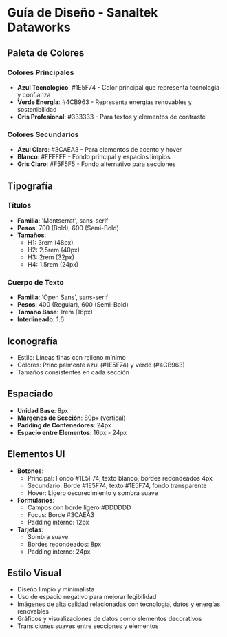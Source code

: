 # Guía de Diseño - Sanaltek Dataworks

## Paleta de Colores

### Colores Principales
- **Azul Tecnológico**: #1E5F74 - Color principal que representa tecnología y confianza
- **Verde Energía**: #4CB963 - Representa energías renovables y sostenibilidad
- **Gris Profesional**: #333333 - Para textos y elementos de contraste

### Colores Secundarios
- **Azul Claro**: #3CAEA3 - Para elementos de acento y hover
- **Blanco**: #FFFFFF - Fondo principal y espacios limpios
- **Gris Claro**: #F5F5F5 - Fondo alternativo para secciones

## Tipografía

### Títulos
- **Familia**: 'Montserrat', sans-serif
- **Pesos**: 700 (Bold), 600 (Semi-Bold)
- **Tamaños**:
  - H1: 3rem (48px)
  - H2: 2.5rem (40px)
  - H3: 2rem (32px)
  - H4: 1.5rem (24px)

### Cuerpo de Texto
- **Familia**: 'Open Sans', sans-serif
- **Pesos**: 400 (Regular), 600 (Semi-Bold)
- **Tamaño Base**: 1rem (16px)
- **Interlineado**: 1.6

## Iconografía
- Estilo: Líneas finas con relleno mínimo
- Colores: Principalmente azul (#1E5F74) y verde (#4CB963)
- Tamaños consistentes en cada sección

## Espaciado
- **Unidad Base**: 8px
- **Márgenes de Sección**: 80px (vertical)
- **Padding de Contenedores**: 24px
- **Espacio entre Elementos**: 16px - 24px

## Elementos UI
- **Botones**:
  - Principal: Fondo #1E5F74, texto blanco, bordes redondeados 4px
  - Secundario: Borde #1E5F74, texto #1E5F74, fondo transparente
  - Hover: Ligero oscurecimiento y sombra suave
- **Formularios**:
  - Campos con borde ligero #DDDDDD
  - Focus: Borde #3CAEA3
  - Padding interno: 12px
- **Tarjetas**:
  - Sombra suave
  - Bordes redondeados: 8px
  - Padding interno: 24px

## Estilo Visual
- Diseño limpio y minimalista
- Uso de espacio negativo para mejorar legibilidad
- Imágenes de alta calidad relacionadas con tecnología, datos y energías renovables
- Gráficos y visualizaciones de datos como elementos decorativos
- Transiciones suaves entre secciones y elementos

